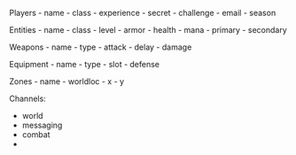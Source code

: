 Players
    - name
    - class
    - experience
    - secret
    - challenge
    - email
    - season

Entities
    - name
    - class
    - level
    - armor
    - health
    - mana
    - primary
    - secondary

Weapons
    - name
    - type
    - attack
    - delay
    - damage

Equipment
    - name
    - type
    - slot
    - defense

Zones
    - name
    - worldloc
    - x
    - y

Channels:
 - world
 - messaging
 - combat
 -